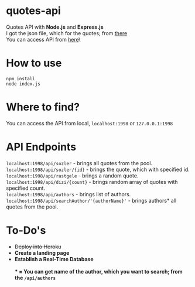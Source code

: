 # quotes-api
Quotes API with **Node.js** and **Express.js**\
I got the json file, which for the quotes; from [there](https://github.com/JamesFT/Database-Quotes-JSON)\
You can access API from [here](https://quotes-node-api.herokuapp.com)\

# How to use

    npm install
    node index.js

# Where to find?
You can access the API from local, `localhost:1998` or `127.0.0.1:1998`

# API Endpoints
`localhost:1998/api/sozler` - brings all quotes from the pool.\
`localhost:1998/api/sozler/{id}` - brings the quote, which with specified id.\
`localhost:1998/api/rastgele` - brings a random quote.\
`localhost:1998/api/dizi/{count}` - brings random array of quotes with specified count.\
`localhost:1998/api/authors` - brings list of authors.\
`localhost:1998/api/searchAuthor/'{authorName}'` - brings authors* all quotes from the pool.


# To-Do's

 - <del>Deploy into Heroku</del>
 - **Create a landing page**
 - **Establish a Real-Time Database**
  \
  \
 <b>* = You can get name of the author, which you want to search; from the `/api/authors`</b>